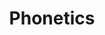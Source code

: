 ---
word: "true"

title: "Phonetics"

categories: ['']

tags: ['Phonetics']

arwords: 'علم الصوتيات'

arexps: []

enwords: ['Phonetics']

enexps: []

arlexicons: 'ع'

enlexicons: 'P'

authors: ['Ruqayya Roshdy']

translators: ['']

citations: 'مقدمة في حوسبة اللغة العربية'

sources: 'مركز الملك عبدالله بن عبدالعزيز الدولي لخدمة اللغة العربية'

slug: ""
---
